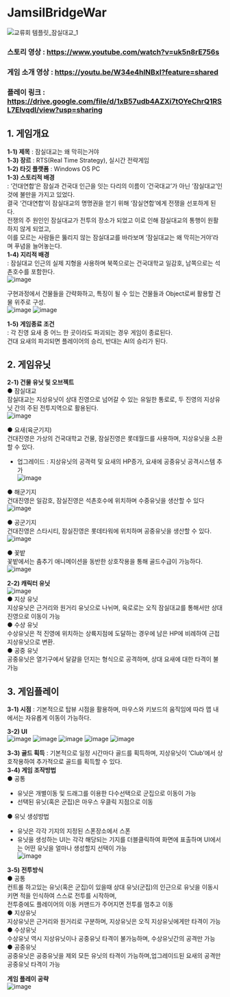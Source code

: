 # JamsilBridgeWar
![교류회 템플릿_잠실대교_1](https://github.com/grace7040/JamsilBridgeWar/assets/81251069/c87add65-972e-4b6a-afe1-5a6af1164aad)
  
  
### 스토리 영상 : https://www.youtube.com/watch?v=uk5n8rE756s  
### 게임 소개 영상 : https://youtu.be/W34e4hlNBxI?feature=shared  
### 플레이 링크 : https://drive.google.com/file/d/1xB57udb4AZXi7tOYeChrQ1RSL7ElvqdI/view?usp=sharing
  
  
## 1. 게임개요
**1-1) 제목** : 잠실대교는 왜 막히는거야  
**1-3) 장르** : RTS(Real Time Strategy), 실시간 전략게임  
**1-2) 타깃 플랫폼** : Windows OS PC  
**1-3) 스토리적 배경**  
: ‘건대연합’은 잠실과 건국대  인근을 잇는  다리의 이름이 ‘건국대교’가 아닌 ‘잠실대교’인 것에 불만을 가지고 있었다.   
결국 ‘건대연합’이 잠실대교의 명명권을 얻기 위해 ‘잠실연합’에게 전쟁을 선포하게 된다.   
전쟁의 주 원인인 잠실대교가 전투의 장소가 되었고 이로 인해 잠실대교의 통행이 원활하지 않게 되었고,   
이를 모르는 사람들은 뚫리지 않는 잠실대교를 바라보며 ‘잠실대교는 왜 막히는거야’라며 푸념을 늘어놓는다.  
**1-4) 지리적 배경**  
: 잠실대교 인근의 실제 지형을 사용하며 북쪽으로는 건국대학교 일감호, 남쪽으로는 석촌호수를 포함한다.  
![image](https://github.com/grace7040/JamsilBridgeWar/assets/81251069/06b9f480-a2c0-4bea-b514-aa61fa85d936)  

구현과정에서 건물들을 간략화하고, 특징이 될 수 있는 건물들과 Object로써 활용할 건물 위주로 구성.  
![image](https://github.com/grace7040/JamsilBridgeWar/assets/81251069/39cc51b1-7bbf-43d1-a3b3-1a8300adff27)
![image](https://github.com/grace7040/JamsilBridgeWar/assets/81251069/79d1ed2a-b25b-4ca6-ba01-3e76703f2c53)

**1-5) 게임종료 조건**  
: 각 진영 요새 중 어느 한 곳이라도 파괴되는 경우 게임이 종료된다.   
건대 요새의 파괴되면 플레이어의 승리, 반대는 AI의 승리가 된다.  
  
  
  
## 2. 게임유닛
**2-1) 건물 유닛 및 오브젝트**  
● 잠실대교  
잠실대교는 지상유닛이 상대 진영으로 넘어갈 수 있는 유일한 통로로, 두 진영의 지상유닛 간의 주된 전투지역으로 활용된다.  
![image](https://github.com/grace7040/JamsilBridgeWar/assets/81251069/f2e21f24-7b3c-49fe-a97e-003f0dd04c78)

● 요새(육군기지)  
건대진영은 가상의 건국대학교 건물, 잠실진영은 롯데월드를 사용하며, 지상유닛을 소환할 수 있다.   
- 업그레이드 : 지상유닛의 공격력 및 요새의 HP증가, 요새에 공중유닛 공격시스템 추가  
  ![image](https://github.com/grace7040/JamsilBridgeWar/assets/81251069/6318dfd0-7846-4334-92a2-26cca8aa74cf)

● 해군기지  
건대진영은 일감호, 잠실진영은 석촌호수에 위치하며 수중유닛을 생산할 수 있다  
![image](https://github.com/grace7040/JamsilBridgeWar/assets/81251069/64ece7e3-dbd7-4efd-944b-77a635bad1e8)

● 공군기지  
건대진영은 스타시티, 잠실진영은 롯데타워에 위치하며 공중유닛을 생산할 수 있다.  
![image](https://github.com/grace7040/JamsilBridgeWar/assets/81251069/ed2b9f00-afd1-405a-967b-9426196743ec)

● 꽃밭  
꽃밭에서는 춤추기 애니메이션을 동반한 상호작용을 통해 골드수급이 가능하다.  
![image](https://github.com/grace7040/JamsilBridgeWar/assets/81251069/0772b2bc-7b4e-4437-b940-5d5e830e8f27)

**2-2) 캐릭터 유닛**  
![image](https://github.com/grace7040/JamsilBridgeWar/assets/81251069/7891d670-a6ac-40fe-a149-056faaaae789)  
● 지상 유닛  
지상유닛은 근거리와 원거리 유닛으로 나뉘며, 육로로는 오직 잠실대교를 통해서만 상대 진영으로 이동이 가능   
● 수상 유닛  
수상유닛은 적 진영에 위치하는 상륙지점에 도달하는 경우에 남은 HP에 비례하여 근접 지상유닛으로 변환.   
● 공중 유닛  
공중유닛은 열기구에서 달걀을 던지는 형식으로 공격하며, 상대 요새에 대한 타격이 불가능  
  
  
  
## 3. 게임플레이 
**3-1) 시점**
: 기본적으로 탑뷰 시점을 활용하며, 마우스와 키보드의 움직임에 따라 맵 내에서는 자유롭게 이동이 가능하다.  
  
**3-2) UI**  
![image](https://github.com/grace7040/JamsilBridgeWar/assets/81251069/9b924066-4b6c-4182-900e-0e6647ce6328)
![image](https://github.com/grace7040/JamsilBridgeWar/assets/81251069/978c1d97-5d91-4661-90f4-e1e9dc6b2ef0)
![image](https://github.com/grace7040/JamsilBridgeWar/assets/81251069/59c79e3f-8e71-4559-924c-b707fcaaf90d)
![image](https://github.com/grace7040/JamsilBridgeWar/assets/81251069/14205440-b924-4f86-8958-11047a8192b0)
![image](https://github.com/grace7040/JamsilBridgeWar/assets/81251069/dd1f8e02-d11f-4295-ad1c-6b99b4a4aa29)

**3-3) 골드 획득**
: 기본적으로 일정 시간마다 골드를 획득하며, 지상유닛이 ‘Club’에서 상호작용하여 추가적으로 골드를 획득할 수 있다.  
**3-4) 게임 조작방법**  
● 공통    
- 유닛은 개별이동 및 드래그를 이용한 다수선택으로 군집으로 이동이 가능     
- 선택된 유닛(혹은 군집)은 마우스 우클릭 지점으로 이동    

● 유닛 생성방법    
- 유닛은 각각 기지의 지정된 스폰장소에서 스폰    
- 유닛을 생성하는 UI는 각각 해당되는 기지를 더블클릭하여 화면에 표출하며 UI에서는 어떤 유닛을 얼마나 생성할지 선택이 가능    
 ![image](https://github.com/grace7040/JamsilBridgeWar/assets/81251069/3a600c3e-7a06-46cd-8ce6-462a2d22c8d3)

**3-5) 전투방식**    
● 공통  
컨트롤 하고있는 유닛(혹은 군집)이 있을때 상대 유닛(군집)의 인근으로 유닛을 이동시키면 적을 인식하여 스스로 전투를 시작하며,   
전투중에도 플레이어의 이동 커맨드가 주어지면 전투를 멈추고 이동     
● 지상유닛  
지상유닛은 근거리와 원거리로 구분하며, 지상유닛은 오직 지상유닛에게만 타격이 가능   
● 수상유닛  
수상유닛 역시 지상유닛이나 공중유닛 타격이 불가능하며, 수상유닛간의 공격만 가능   
● 공중유닛  
공중유닛은 공중유닛을 제외 모든 유닛의 타격이 가능하며,업그레이드된 요새의 공격만 공중유닛 타격이 가능  
  
**게임 플레이 공략**    
![image](https://github.com/grace7040/JamsilBridgeWar/assets/81251069/74f0575a-d32e-4d4d-a994-23239cefacf8)

